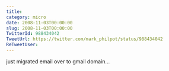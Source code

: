 ```yaml
---
title: 
category: micro
date: 2008-11-03T00:00:00
slug: 2008-11-03T00:00:00
TwitterId: 988434042
TweetUrl: https://twitter.com/mark_philpot/status/988434042
ReTweetUser: 
---
```


just migrated email over to gmail domain...